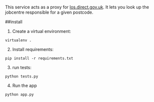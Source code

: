 This service acts as a proxy for [los.direct.gov.uk](http://los.direct.gov.uk). It lets you look up the jobcentre responsible for a given postcode.

##install

1) Create a virtual environment:

```
virtualenv .
```


2) Install requirements:

```
pip install -r requirements.txt
```

3) run tests:

```
python tests.py
```
4) Run the app

```
python app.py
```
